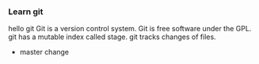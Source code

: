 ### Learn git
hello git
Git is a version control system.
Git is free software under the GPL.
git has a mutable index called stage.
git tracks changes of files.

- master change
